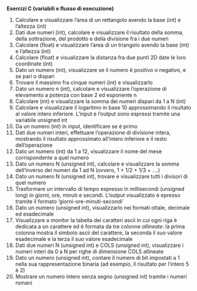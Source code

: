 ﻿
**Esercizi C (variabili e flusso di esecuzione)**

1. Calcolare e visualizzare l’area di un rettangolo avendo la base (int) e l’altezza (int)
1. Dati due numeri (int), calcolare e visualizzare il risultato della somma, della sottrazione, del prodotto e della divisione fra i due numeri
1. Calcolare (float) e visualizzare l’area di un triangolo avendo la base (int) e l’altezza (int)
1. Calcolare (float) e visualizzare la distanza fra due punti 2D date le loro coordinate (int)
1. Dato un numero (int), visualizzare se il numero è positivo o negativo, e se pari o dispari
1. Trovare il massimo fra cinque numeri (int) e visualizzarlo
1. Dato un numero n (int), calcolare e visualizzare l’operazione di elevamento a potenza con base 2 ed esponente n
1. Calcolare (int) e visualizzare la somma dei numeri dispari da 1 a N (int)
1. Calcolare e visualizzare il logaritmo in base 10 approssimando il risultato al valore intero inferiore. L’input e l’output sono espressi tramite una variabile unsigned int
1. Da un numero (int) in input, identificare se è primo
1. Dati due numeri interi, effettuare l’operazione di divisione intera, mostrando il risultato approssimato all’intero inferiore e il resto dell’operazione
1. Dato un numero (int) da 1 a 12, visualizzare il nome del mese corrispondente a quel numero
1. Dato un numero N (unsigned int), calcolare e visualizzare la somma dell’inverso dei numeri da 1 ad N (ovvero, 1 + 1/2 + 1/3 + ....)
1. Dato un numero N (unsigned int), trovare e visualizzare tutti i divisori di quel numero
1. Trasformare un intervallo di tempo espresso in millisecondi (unsigned long) in giorni, ore, minuti e secondi. L’output visualizzato è epresso tramite il formato ‘giorni-ore-minuti-secondi’
1. Dato un numero (unsigned int), visualizzarlo nei formati ottale, decimale ed esadecimale
1. Visualizzare a monitor la tabella dei caratteri ascii in cui ogni riga è dedicata a un carattere ed è formata da tre colonne *allineate*: la prima colonna mostra il simbolo ascii del carattere, la seconda il suo valore esadecimale e la terza il suo valore esadecimale
1. Dati due numeri N (unsigned int) e COLS (unsigned int), visualizzare i numeri interi da 0 a N per righe di dimensione COLS allineate
1. Dato un numero (unsigned int), contare il numero di bit impostati a 1 nella sua rappresentazione binaria (ad esempio, il risultato per l’intero 5 è 2)
1. Mostrare un numero intero senza segno (unsigned int) tramite i numeri romani
